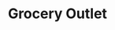 ---
title: "Grocery Outlet"
url: /beaverton/grocery-outlet-southwest-hall-boulevard/
shop: Supermarkt
---